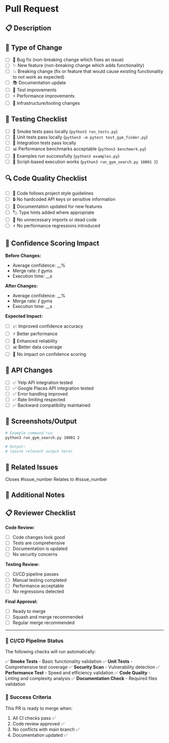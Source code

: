 # Pull Request

## 📋 Description
<!-- Provide a brief description of the changes in this PR -->

## 🎯 Type of Change
<!-- Mark with an `x` all that apply -->

- [ ] 🐛 Bug fix (non-breaking change which fixes an issue)
- [ ] ✨ New feature (non-breaking change which adds functionality)
- [ ] 💥 Breaking change (fix or feature that would cause existing functionality to not work as expected)
- [ ] 📚 Documentation update
- [ ] 🧪 Test improvements
- [ ] ⚡ Performance improvements
- [ ] 🔧 Infrastructure/tooling changes

## 🧪 Testing Checklist
<!-- Mark with an `x` all that have been completed -->

- [ ] 💨 Smoke tests pass locally (`python3 run_tests.py`)
- [ ] 🧪 Unit tests pass locally (`python3 -m pytest test_gym_finder.py`)
- [ ] 🔧 Integration tests pass locally
- [ ] 📊 Performance benchmarks acceptable (`python3 benchmark.py`)
- [ ] 🎯 Examples run successfully (`python3 examples.py`)
- [ ] 📱 Script-based execution works (`python3 run_gym_search.py 10001 2`)

## 🔍 Code Quality Checklist
<!-- Mark with an `x` all that have been completed -->

- [ ] 📝 Code follows project style guidelines
- [ ] 🔒 No hardcoded API keys or sensitive information
- [ ] 📖 Documentation updated for new features
- [ ] 🏷️ Type hints added where appropriate
- [ ] 🧹 No unnecessary imports or dead code
- [ ] ⚡ No performance regressions introduced

## 🎯 Confidence Scoring Impact
<!-- If changes affect confidence scoring, complete this section -->

**Before Changes:**
- Average confidence: __%
- Merge rate: __/__ gyms
- Execution time: __s

**After Changes:**
- Average confidence: __%
- Merge rate: __/__ gyms
- Execution time: __s

**Expected Impact:**
- [ ] 📈 Improved confidence accuracy
- [ ] ⚡ Better performance
- [ ] 🔧 Enhanced reliability
- [ ] 📊 Better data coverage
- [ ] 🎯 No impact on confidence scoring

## 🧩 API Changes
<!-- If changes affect Yelp or Google Places integration -->

- [ ] ✅ Yelp API integration tested
- [ ] ✅ Google Places API integration tested
- [ ] ✅ Error handling improved
- [ ] ✅ Rate limiting respected
- [ ] ✅ Backward compatibility maintained

## 📸 Screenshots/Output
<!-- If applicable, add screenshots or example output -->

```bash
# Example command run
python3 run_gym_search.py 10001 2

# Output:
# (paste relevant output here)
```

## 🔗 Related Issues
<!-- Link to any related issues -->

Closes #issue_number
Relates to #issue_number

## 📝 Additional Notes
<!-- Any additional information that reviewers should know -->

## 📋 Reviewer Checklist
<!-- For reviewers - do not fill out when creating PR -->

**Code Review:**
- [ ] Code changes look good
- [ ] Tests are comprehensive
- [ ] Documentation is updated
- [ ] No security concerns

**Testing Review:**
- [ ] CI/CD pipeline passes
- [ ] Manual testing completed
- [ ] Performance acceptable
- [ ] No regressions detected

**Final Approval:**
- [ ] Ready to merge
- [ ] Squash and merge recommended
- [ ] Regular merge recommended

---

### 🚀 CI/CD Pipeline Status

The following checks will run automatically:

✅ **Smoke Tests** - Basic functionality validation
✅ **Unit Tests** - Comprehensive test coverage
✅ **Security Scan** - Vulnerability detection
✅ **Performance Test** - Speed and efficiency validation
✅ **Code Quality** - Linting and complexity analysis
✅ **Documentation Check** - Required files validation

### 🎯 Success Criteria

This PR is ready to merge when:
1. All CI checks pass ✅
2. Code review approved ✅
3. No conflicts with main branch ✅
4. Documentation updated ✅
